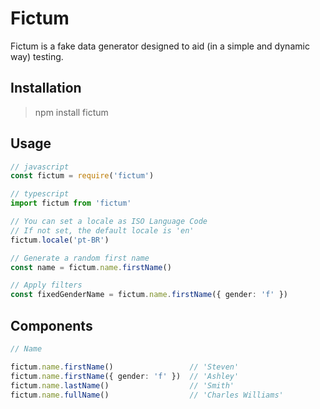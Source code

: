 # Fictum
Fictum is a fake data generator designed to aid (in a simple and dynamic way) testing.

## Installation
> npm install fictum

## Usage

```javascript
// javascript
const fictum = require('fictum')
```

```typescript
// typescript
import fictum from 'fictum'
```

```typescript
// You can set a locale as ISO Language Code
// If not set, the default locale is 'en'
fictum.locale('pt-BR')

// Generate a random first name
const name = fictum.name.firstName()

// Apply filters
const fixedGenderName = fictum.name.firstName({ gender: 'f' })
```

## Components

```typescript
// Name

fictum.name.firstName()                 // 'Steven'
fictum.name.firstName({ gender: 'f' })  // 'Ashley'
fictum.name.lastName()                  // 'Smith'
fictum.name.fullName()                  // 'Charles Williams'
```

